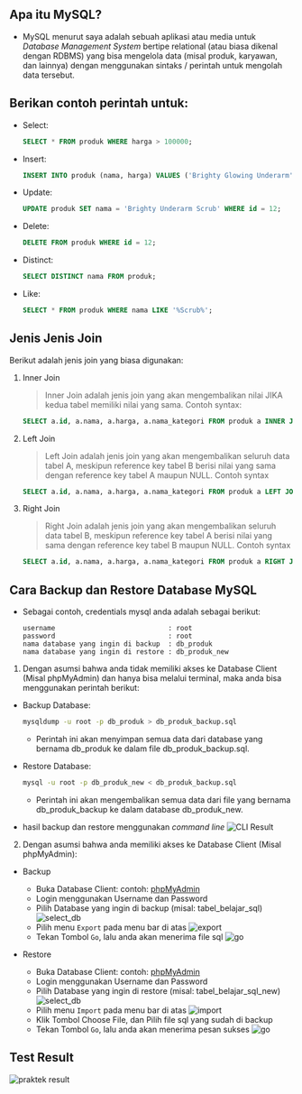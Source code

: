 ## Apa itu MySQL?
- MySQL menurut saya adalah sebuah aplikasi atau media untuk _Database Management System_ bertipe relational (atau biasa dikenal dengan RDBMS) yang bisa mengelola data (misal produk, karyawan, dan lainnya) dengan menggunakan sintaks / perintah untuk mengolah data tersebut.

## Berikan contoh perintah untuk:
- Select: 
    ```sql
    SELECT * FROM produk WHERE harga > 100000;
    ```
- Insert: 
    ```sql
    INSERT INTO produk (nama, harga) VALUES ('Brighty Glowing Underarm', 99000); -- dengan asumsi, id adalah auto increment.
    ```
- Update: 
    ```sql
    UPDATE produk SET nama = 'Brighty Underarm Scrub' WHERE id = 12;
    ```
- Delete: 
    ```sql
    DELETE FROM produk WHERE id = 12;
    ```
- Distinct:
    ```sql
    SELECT DISTINCT nama FROM produk;
    ```
- Like:
    ```sql
    SELECT * FROM produk WHERE nama LIKE '%Scrub%';
    ```

## Jenis Jenis Join
Berikut adalah jenis join yang biasa digunakan:
1. Inner Join
    > Inner Join adalah jenis join yang akan mengembalikan nilai JIKA kedua tabel memiliki nilai yang sama. Contoh syntax:
    ```sql
    SELECT a.id, a.nama, a.harga, a.nama_kategori FROM produk a INNER JOIN kategori b ON a.id_kategori = b.id;
    ```

2. Left Join
    > Left Join adalah jenis join yang akan mengembalikan seluruh data tabel A, meskipun reference key tabel B berisi nilai yang sama dengan reference key tabel A maupun NULL. Contoh syntax
    ```sql
    SELECT a.id, a.nama, a.harga, a.nama_kategori FROM produk a LEFT JOIN kategori b ON a.id_kategori = b.id;
    ```

3. Right Join
    > Right Join adalah jenis join yang akan mengembalikan seluruh data tabel B, meskipun reference key tabel A berisi nilai yang sama dengan reference key tabel B maupun NULL. Contoh syntax
    ```sql
    SELECT a.id, a.nama, a.harga, a.nama_kategori FROM produk a RIGHT JOIN kategori b ON a.id_kategori = b.id;
    ```

## Cara Backup dan Restore Database MySQL
- Sebagai contoh, credentials mysql anda adalah sebagai berikut:
    ```
    username                            : root
    password                            : root
    nama database yang ingin di backup  : db_produk
    nama database yang ingin di restore : db_produk_new
    ```
1. Dengan asumsi bahwa anda tidak memiliki akses ke Database Client (Misal phpMyAdmin) dan hanya bisa melalui terminal, maka anda bisa menggunakan perintah berikut:
- Backup Database:
    ```bash
    mysqldump -u root -p db_produk > db_produk_backup.sql
    ```

    - Perintah ini akan menyimpan semua data dari database yang bernama db_produk ke dalam file db_produk_backup.sql.

- Restore Database:
    ```bash
    mysql -u root -p db_produk_new < db_produk_backup.sql
    ```

    - Perintah ini akan mengembalikan semua data dari file yang bernama db_produk_backup ke dalam database db_produk_new.

- hasil backup dan restore menggunakan _command line_
![CLI Result](./assets/cli/result.png)

2. Dengan asumsi bahwa anda memiliki akses ke Database Client (Misal phpMyAdmin):
- Backup
    - Buka Database Client: contoh: [phpMyAdmin](http://localhost/phpmyadmin)
    - Login menggunakan Username dan Password
    - Pilih Database yang ingin di backup (misal: tabel_belajar_sql)
    ![select_db](./assets/phpmyadmin/1.png)
    - Pilih menu `Export` pada menu bar di atas
    ![export](./assets/phpmyadmin/2.png)
    - Tekan Tombol `Go`, lalu anda akan menerima file sql
    ![go](./assets/phpmyadmin/3.png)

- Restore
    - Buka Database Client: contoh: [phpMyAdmin](http://localhost/phpmyadmin)
    - Login menggunakan Username dan Password
    - Pilih Database yang ingin di restore (misal: tabel_belajar_sql_new)
    ![select_db](./assets/phpmyadmin/4.png)
    - Pilih menu `Import` pada menu bar di atas
    ![import](./assets/phpmyadmin/5.png)
    - Klik Tombol Choose File, dan Pilih file sql yang sudah di backup
    - Tekan Tombol `Go`, lalu anda akan menerima pesan sukses
    ![go](./assets/phpmyadmin/6.png)


## Test Result
![praktek result](./test_result.png)